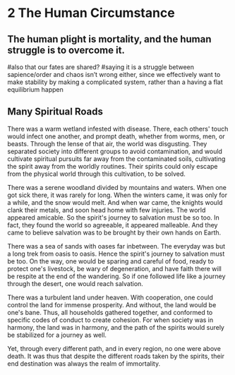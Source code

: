 # 2 The Human Circumstance

## The human plight is mortality, and the human struggle is to overcome it. 

#also that our fates are shared? #saying it is a struggle between sapience/order and chaos isn’t wrong either, since we effectively want to make stability by making a complicated system, rather than a having a flat equilibrium happen

## Many Spiritual Roads

There was a warm wetland infested with disease. There, each others' touch would infect one another, and prompt death, whether from worms, men, or beasts. Through the lense of that air, the world was disgusting. They separated society into different groups to avoid contamination, and would cultivate spiritual pursuits far away from the contaminated soils, cultivating the spirit away from the worldly routines. Their spirits could only escape from the physical world through this cultivation, to be solved.

There was a serene woodland divided by mountains and waters. When one got sick there, it was rarely for long. When the winters came, it was only for a while, and the snow would melt. And when war came, the knights would clank their metals, and soon head home with few injuries. The world appeared amicable. So the spirit's journey to salvation must be so too. In fact, they found the world so agreeable, it appeared malleable. And they came to believe salvation was to be brought by their own hands on Earth.

There was a sea of sands with oases far inbetween. The everyday was but a long trek from oasis to oasis. Hence the spirit's journey to salvation must be too. On the way, one would be sparing and careful of food, ready to protect one's livestock, be wary of degeneration, and have faith there will be respite at the end of the wandering. So if one followed life like a journey through the desert, one would reach salvation.

There was a turbulent land under heaven. With cooperation, one could control the land for immense prosperity. And without, the land would be one's bane. Thus, all households gathered together, and conformed to specific codes of conduct to create cohesion. For when society was in harmony, the land was in harmony, and the path of the spirits would surely be stabilized for a journey as well.

Yet, through every different path, and in every region, no one were above death. It was thus that despite the different roads taken by the spirits, their end destination was always the realm of immortality.